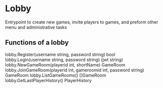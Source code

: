 # Lobby

Entrypoint to create new games, invite players to games, and preform other menu and administrative tasks

## Functions of a lobby

lobby.Register(username string, password string) bool
lobby.Login(username string, password string) (jwt string)
lobby.NewGameRoom(playerid int, shortName) GameRoom
lobby.JoinGameRoom(playerid int, gameroomid int, password string) GameRoom
lobby.ListGameRooms() []GameRoom
lobby.GetLastPlayerHistory() PlayerHistory

